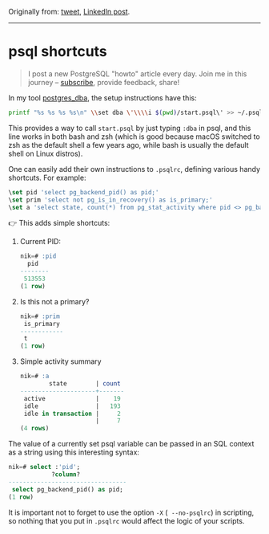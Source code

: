 Originally from: [tweet](https://twitter.com/samokhvalov/status/1731340441403215959), [LinkedIn post]().

---

# psql shortcuts

> I post a new PostgreSQL "howto" article every day. Join me in this
> journey – [subscribe](https://twitter.com/samokhvalov/), provide feedback, share!

In my tool [postgres_dba](https://github.com/NikolayS/postgres_dba/), the setup instructions have this:

```bash
printf "%s %s %s %s\n" \\set dba \'\\\\i $(pwd)/start.psql\' >> ~/.psqlrc
```

This provides a way to call `start.psql` by just typing `:dba` in psql, and this line works in both bash and zsh (which
is good because macOS switched to zsh as the default shell a few years ago, while bash is usually the default shell on
Linux distros).

One can easily add their own instructions to `.psqlrc`, defining various handy shortcuts. For example:

```sql
\set pid 'select pg_backend_pid() as pid;'
\set prim 'select not pg_is_in_recovery() as is_primary;'
\set a 'select state, count(*) from pg_stat_activity where pid <> pg_backend_pid() group by 1 order by 1;'
```

👉 This adds simple shortcuts:

1) Current PID:

    ```sql
    nik=# :pid
      pid
    --------
     513553
    (1 row)
    ```

2) Is this not a primary?

    ```sql
    nik=# :prim
     is_primary
    ------------
     t
    (1 row)
    ```

3) Simple activity summary

    ```sql
    nik=# :a
            state        | count
    ---------------------+-------
     active              |    19
     idle                |   193
     idle in transaction |     2
                         |     7
    (4 rows)
    ```

The value of a currently set psql variable can be passed in an SQL context as a string using this interesting syntax:

```sql
nik=# select :'pid';
            ?column?
---------------------------------
 select pg_backend_pid() as pid;
(1 row)
```

It is important not to forget to use the option `-X` (` --no-psqlrc`) in scripting, so nothing that you put in `.psqlrc`
would affect the logic of your scripts.
